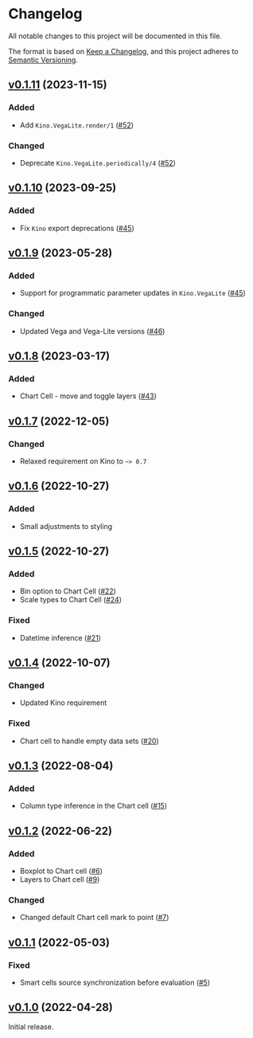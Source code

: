 # Changelog

All notable changes to this project will be documented in this file.

The format is based on [Keep a Changelog](https://keepachangelog.com/en/1.0.0/),
and this project adheres to [Semantic Versioning](https://semver.org/spec/v2.0.0.html).

## [v0.1.11](https://github.com/livebook-dev/kino_vega_lite/tree/v0.1.10) (2023-11-15)

### Added

* Add `Kino.VegaLite.render/1` ([#52](https://github.com/livebook-dev/kino_vega_lite/pull/52))

### Changed

* Deprecate `Kino.VegaLite.periodically/4` ([#52](https://github.com/livebook-dev/kino_vega_lite/pull/52))

## [v0.1.10](https://github.com/livebook-dev/kino_vega_lite/tree/v0.1.10) (2023-09-25)

### Added

* Fix `Kino` export deprecations ([#45](https://github.com/livebook-dev/kino_vega_lite/pull/50))

## [v0.1.9](https://github.com/livebook-dev/kino_vega_lite/tree/v0.1.9) (2023-05-28)

### Added

* Support for programmatic parameter updates in `Kino.VegaLite` ([#45](https://github.com/livebook-dev/kino_vega_lite/pull/45))

###  Changed

* Updated Vega and Vega-Lite versions ([#46](https://github.com/livebook-dev/kino_vega_lite/pull/46))

## [v0.1.8](https://github.com/livebook-dev/kino_vega_lite/tree/v0.1.8) (2023-03-17)

### Added

* Chart Cell - move and toggle layers ([#43](https://github.com/livebook-dev/kino_vega_lite/pull/43))

## [v0.1.7](https://github.com/livebook-dev/kino_vega_lite/tree/v0.1.7) (2022-12-05)

### Changed

* Relaxed requirement on Kino to `~> 0.7`

## [v0.1.6](https://github.com/livebook-dev/kino_vega_lite/tree/v0.1.6) (2022-10-27)

### Added

* Small adjustments to styling

## [v0.1.5](https://github.com/livebook-dev/kino_vega_lite/tree/v0.1.5) (2022-10-27)

### Added

* Bin option to Chart Cell ([#22](https://github.com/livebook-dev/kino_vega_lite/pull/22))
* Scale types to Chart Cell ([#24](https://github.com/livebook-dev/kino_vega_lite/pull/24))

### Fixed

* Datetime inference ([#21](https://github.com/livebook-dev/kino_vega_lite/pull/21))

## [v0.1.4](https://github.com/livebook-dev/kino_vega_lite/tree/v0.1.4) (2022-10-07)

### Changed

* Updated Kino requirement

### Fixed

* Chart cell to handle empty data sets ([#20](https://github.com/livebook-dev/kino_vega_lite/pull/20))

## [v0.1.3](https://github.com/livebook-dev/kino_vega_lite/tree/v0.1.3) (2022-08-04)

### Added

* Column type inference in the Chart cell ([#15](https://github.com/livebook-dev/kino_vega_lite/pull/15))

## [v0.1.2](https://github.com/livebook-dev/kino_vega_lite/tree/v0.1.2) (2022-06-22)

### Added

* Boxplot to Chart cell ([#6](https://github.com/livebook-dev/kino_vega_lite/pull/6))
* Layers to Chart cell ([#9](https://github.com/livebook-dev/kino_vega_lite/pull/9))

### Changed

* Changed default Chart cell mark to point ([#7](https://github.com/livebook-dev/kino_vega_lite/pull/7))

## [v0.1.1](https://github.com/livebook-dev/kino_vega_lite/tree/v0.1.1) (2022-05-03)

### Fixed

* Smart cells source synchronization before evaluation ([#5](https://github.com/livebook-dev/kino_vega_lite/pull/5))

## [v0.1.0](https://github.com/livebook-dev/kino_vega_lite/tree/v0.1.0) (2022-04-28)

Initial release.
